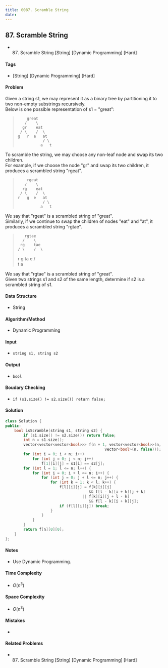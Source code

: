 ```yaml
---
title: 0087. Scramble String
date: 
---
```


## 87. Scramble String
- 87. Scramble String [String] [Dynamic Programming] [Hard]

#### Tags
- [String] [Dynamic Programming] [Hard]

#### Problem
Given a string s1, we may represent it as a binary tree by partitioning it to two non-empty substrings recursively.  
Below is one possible representation of s1 = "great":
>         great
>        /    \
>       gr    eat
>      / \    /  \
>     g   r  e   at
>                / \
>               a   t

To scramble the string, we may choose any non-leaf node and swap its two children.  
For example, if we choose the node "gr" and swap its two children, it produces a scrambled string "rgeat".
>         rgeat
>        /    \
>       rg    eat
>      / \    /  \
>     r   g  e   at
>                / \
>               a   t

We say that "rgeat" is a scrambled string of "great".  
Similarly, if we continue to swap the children of nodes "eat" and "at", it produces a scrambled string "rgtae".
>        rgtae
>       /    \
>      rg    tae
>     / \    /  \
>    r   g  ta  e
>           / \
>          t   a

We say that "rgtae" is a scrambled string of "great".  
Given two strings s1 and s2 of the same length, determine if s2 is a scrambled string of s1.

#### Data Structure
- String

#### Algorithm/Method
- Dynamic Programming

#### Input
- `string s1, string s2`

#### Output
- `bool`

#### Boudary Checking
- `if (s1.size() != s2.size()) return false;`

#### Solution
``` C++
class Solution {
public:
    bool isScramble(string s1, string s2) {
        if (s1.size() != s2.size()) return false;
        int n = s1.size();
        vector<vector<vector<bool>>> f(n + 1, vector<vector<bool>>(n,
                                            vector<bool>(n, false)));
        for (int i = 0; i < n; i++)
            for (int j = 0; j < n; j++)
                f[1][i][j] = s1[i] == s2[j];
        for (int l = 1; l <= n; l++) {
            for (int i = 0; i + l <= n; i++) {
                for (int j = 0; j + l <= n; j++) {
                    for (int k = 1; k < l; k++) {
                        f[l][i][j] = f[k][i][j]
                                     && f[l - k][i + k][j + k]
                                  || f[k][i][j + l - k]
                                     && f[l - k][i + k][j];
                        if (f[l][i][j]) break;
                    }
                }
            }
        }
        return f[n][0][0];
    }
};
```

#### Notes
- Use Dynamic Programming.

#### Time Complexity
- $O(n^3)$

#### Space Complexity
- $O(n^3)$

#### Mistakes
- 

#### Related Problems
- 87. Scramble String [String] [Dynamic Programming] [Hard]

